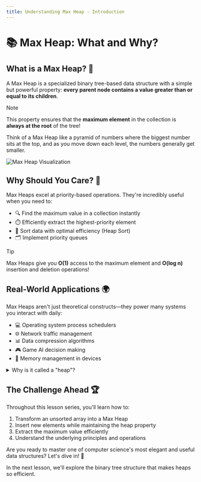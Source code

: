```yaml
---
title: Understanding Max Heap - Introduction
---
```


# 📚 Max Heap: What and Why?

## What is a Max Heap? 🤔

A Max Heap is a specialized binary tree-based data structure with a simple but powerful property: **every parent node contains a value greater than or equal to its children**. 

> [!NOTE]
> This property ensures that the **maximum element** in the collection is **always at the root** of the tree!

Think of a Max Heap like a pyramid of numbers where the biggest number sits at the top, and as you move down each level, the numbers generally get smaller.

![Max Heap Visualization](https://miro.medium.com/v2/resize:fit:720/format:webp/1*Gh0T1uAqXaWGkf1YquXb3g.jpeg)

## Why Should You Care? 🌟

Max Heaps excel at priority-based operations. They're incredibly useful when you need to:

- 🔍 Find the maximum value in a collection instantly
- ⏱️ Efficiently extract the highest-priority element
- 🧮 Sort data with optimal efficiency (Heap Sort)
- 🗂️ Implement priority queues

> [!TIP]
> Max Heaps give you **O(1)** access to the maximum element and **O(log n)** insertion and deletion operations!

## Real-World Applications 🌍

Max Heaps aren't just theoretical constructs—they power many systems you interact with daily:

- 💻 Operating system process schedulers
- 🌐 Network traffic management
- 📊 Data compression algorithms
- 🎮 Game AI decision making
- 📱 Memory management in devices

<details>
<summary>Why is it called a "heap"?</summary>

The name "heap" comes from memory allocation in computer systems. Just as you might heap objects in a pile with the biggest at the top, this data structure maintains a similar organization with the maximum value at the root.
</details>

## The Challenge Ahead 🏆

Throughout this lesson series, you'll learn how to:

1. Transform an unsorted array into a Max Heap
2. Insert new elements while maintaining the heap property
3. Extract the maximum value efficiently
4. Understand the underlying principles and operations

Are you ready to master one of computer science's most elegant and useful data structures? Let's dive in! 🚀

In the next lesson, we'll explore the binary tree structure that makes heaps so efficient. 